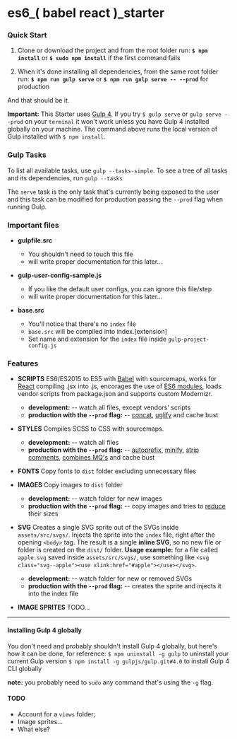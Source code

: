 # es6_( babel react )_starter

### Quick Start

1. Clone or download the project and from the root folder run:
	**`$ npm install`** or **`$ sudo npm install`** if the first command fails

2. When it's done installing all dependencies, from the same root folder run:
	**`$ npm run gulp serve`** or **`$ npm run gulp serve -- --prod`** for production

And that should be it.

**Important:** This Starter uses [Gulp 4](https://github.com/gulpjs/gulp/tree/4.0). If you try `$ gulp serve` or `gulp serve --prod` on your `terminal` it won't work unless you have Gulp 4 installed globally on your machine. The command above runs the local version of Gulp installed with `$ npm install`.

### Gulp Tasks
To list all available tasks, use `gulp --tasks-simple`.
To see a tree of all tasks and its dependencies, run `gulp --tasks`

The `serve` task is the only task that's currently being exposed to the user and this task can be modified for production passing the `--prod` flag when running Gulp.

### Important files
- **gulpfile.src**
	- You shouldn't need to touch this file
	- will write proper documentation for this later...

- **gulp-user-config-sample.js**
	- If you like the default user configs, you can ignore this file/step
	- will write proper documentation for this later...

- **base.src**
	- You'll notice that there's no `index` file
	- `base.src` will be compiled into index.[extension]
	- Set name and extension for the `index` file inside `gulp-project-config.js`

### Features

- **SCRIPTS**
ES6/ES2015 to ES5 with [Babel](https://babeljs.io/) with sourcemaps, works for [React](https://facebook.github.io/react/) compiling .jsx into .js, encorages the use of [ES6 modules](http://www.2ality.com/2014/09/es6-modules-final.html), loads vendor scripts from package.json and supports custom Modernizr.

	- **development:**
	-- watch all files, except vendors' scripts
	- **production with the `--prod` flag:**
	-- [concat](https://www.npmjs.com/package/gulp-concat), [uglify](https://www.npmjs.com/package/gulp-uglify) and cache bust

- **STYLES**
Compiles SCSS to CSS with sourcemaps.

	- **development:**
	-- watch all files
	- **production with the `--prod` flag:**
	-- [autoprefix](https://www.npmjs.com/package/gulp-autoprefixer), [minify](https://www.npmjs.com/package/gulp-sass), [strip comments](https://www.npmjs.com/package/gulp-strip-css-comments), [combines MQ's](https://www.npmjs.com/package/gulp-combine-mq) and cache bust

- **FONTS**
Copy fonts to `dist` folder excluding unnecessary files

- **IMAGES**
Copy images to `dist` folder

	- **development:**
	-- watch folder for new images
	- **production with the `--prod` flag:**
	-- copy images and tries to [reduce](https://www.npmjs.com/package/gulp-imagemin) their sizes

- **SVG**
Creates a single SVG sprite out of the SVGs inside `assets/src/svgs/`. Injects the sprite into the `index` file, right after the opening `<body>` tag. The result is a single **inline SVG**, so no new file or folder is created on the `dist/` folder.
**Usage example:** for a file called `apple.svg` saved inside `assets/src/svgs/`, use something like `<svg class="svg--apple"><use xlink:href="#apple"></use></svg>`.

	- **development:**
	-- watch folder for new or removed SVGs
	- **production with the `--prod` flag:**
	-- creates the sprite and injects it into the index file

- **IMAGE SPRITES**
TODO...

----------

#### Installing Gulp 4 globally
You don't need and probably shouldn't install Gulp 4 globally, but here's how it can be done, for reference:
`$ npm uninstall -g gulp` to uninstall your current Gulp version
`$ npm install -g gulpjs/gulp.git#4.0` to install Gulp 4 CLI globally

**note:** you probably need to `sudo` any command that's using the `-g` flag.

#### TODO
- Account for a `views` folder;
- Image sprites...
- What else?
